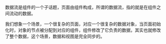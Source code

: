 数据流是组件的一个子话题，页面由组件构成，所谓的数据流，指的就是在组件之间流动的数据。

我们想象一个场景，一个很复杂的页面，对应一个很复杂的数据对象，当页面初始化时，对象的节点被分配到对应的组件，组件修改了它负责的数据，其实也就修改了整个数据，这个场景，数据和视图是完全同步的。



